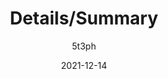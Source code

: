 ---
author: 5t3ph
date: 2021-12-14
draft: true
tags:
  - html
  - semantics
target_url: https://12daysofweb.dev/2021/details-summary/
title: Details/Summary
---